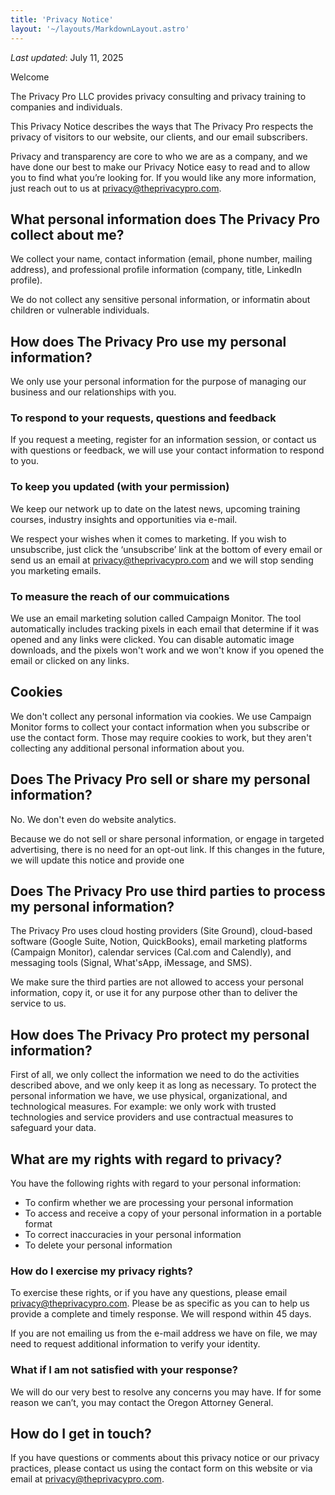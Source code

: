 ```yaml
---
title: 'Privacy Notice'
layout: '~/layouts/MarkdownLayout.astro'
---
```


_Last updated_: July 11, 2025

Welcome

The Privacy Pro LLC provides privacy consulting and privacy training to companies and individuals. 

This Privacy Notice describes the ways that The Privacy Pro respects the privacy of visitors to our website, our clients, and our email subscribers.

Privacy and transparency are core to who we are as a company, and we have done our best to make our Privacy Notice easy to read and to allow you to find what you’re looking for. If you would like any more information, just reach out to us at privacy@theprivacypro.com.

## What personal information does The Privacy Pro collect about me?

We collect your name, contact information (email, phone number, mailing address), and professional profile information (company, title, LinkedIn profile).

We do not collect any sensitive personal information, or informatin about children or vulnerable individuals.

## How does The Privacy Pro use my personal information?

We only use your personal information for the purpose of managing our business and our relationships with you.

### To respond to your requests, questions and feedback

If you request a meeting, register for an information session, or contact us with questions or feedback, we will use your contact information to respond to you.

### To keep you updated (with your permission)

We keep our network up to date on the latest news, upcoming training courses, industry insights and opportunities via e-mail.

We respect your wishes when it comes to marketing. If you wish to unsubscribe, just click the ‘unsubscribe’ link at the bottom of every email or send us an email at privacy@theprivacypro.com and we will stop sending you marketing emails.

### To measure the reach of our commuications

We use an email marketing solution called Campaign Monitor. The tool automatically includes tracking pixels in each email that determine if it was opened and any links were clicked. You can disable automatic image downloads, and the pixels won't work and we won't know if you opened the email or clicked on any links.

## Cookies

We don't collect any personal information via cookies. We use Campaign Monitor forms to collect your contact information when you subscribe or use the contact form. Those may require cookies to work, but they aren't collecting any additional personal information about you.

## Does The Privacy Pro sell or share my personal information?

No. We don't even do website analytics.

Because we do not sell or share personal information, or engage in targeted advertising, there is no need for an opt-out link. If this changes in the future, we will update this notice and provide one

## Does The Privacy Pro use third parties to process my personal information?

The Privacy Pro uses cloud hosting providers (Site Ground), cloud-based software (Google Suite, Notion, QuickBooks), email marketing platforms (Campaign Monitor), calendar services (Cal.com and Calendly), and messaging tools (Signal, What'sApp, iMessage, and SMS).

We make sure the third parties are not allowed to access your personal information, copy it, or use it for any purpose other than to deliver the service to us.

## How does The Privacy Pro protect my personal information?

First of all, we only collect the information we need to do the activities described above, and we only keep it as long as necessary. To protect the personal information we have, we use physical, organizational, and technological measures. For example: we only work with trusted technologies and service providers and use contractual measures to safeguard your data.

## What are my rights with regard to privacy?

You have the following rights with regard to your personal information:
- To confirm whether we are processing your personal information
- To access and receive a copy of your personal information in a portable format
- To correct inaccuracies in your personal information
- To delete your personal information

### How do I exercise my privacy rights?

To exercise these rights, or if you have any questions, please email privacy@theprivacypro.com. Please be as specific as you can to help us provide a complete and timely response. We will respond within 45 days.

If you are not emailing us from the e-mail address we have on file, we may need to request additional information to verify your identity.

### What if I am not satisfied with your response?

We will do our very best to resolve any concerns you may have. If for some reason we can’t, you may contact the Oregon Attorney General.

## How do I get in touch?

If you have questions or comments about this privacy notice or our privacy practices, please contact us using the contact form on this website or via email at privacy@theprivacypro.com.  